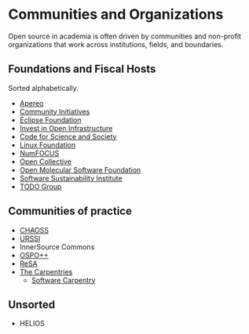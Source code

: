 # Communities and Organizations

Open source in academia is often driven by communities and non-profit organizations that work across institutions, fields, and boundaries. 

## Foundations and Fiscal Hosts

Sorted alphabetically.

- [Apereo](https://www.apereo.org/)
- [Community Initiatives](https://communityinitiatives.org/)
- [Eclipse Foundation](https://www.eclipse.org/) 
- [Invest in Open Infrastructure](https://investinopen.org/)
- [Code for Science and Society](https://www.codeforsociety.org/)
- [Linux Foundation](https://www.linuxfoundation.org/)
- [NumFOCUS](https://numfocus.org) 
- [Open Collective](https://opencollective.com)
- [Open Molecular Software Foundation](https://omsf.io/)
- [Software Sustainability Institute](https://software.ac.uk)
- [TODO Group](https://todogroup.org/)

## Communities of practice

- [CHAOSS](./organizations/chaoss.md)
- [URSSI](./organizations/urssi.md)
- InnerSource Commons
- [OSPO++](https://ospoplusplus.org/)
- [ReSA](https://www.researchsoft.org/about-resa/)
- [The Carpentries](https://carpentries.org)
  - [Software Carpentry](https://software-carpentry.org)

## Unsorted

- HELIOS


